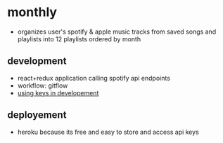 # monthly
 - organizes user's spotify & apple music tracks from saved songs and playlists into 12 playlists ordered by month

## development 
 - react+redux application calling spotify api endpoints
 - workflow: gitflow
 - <a href="https://gist.github.com/derzorngottes/3b57edc1f996dddcab25">using keys in developement</a>
 
## deployement
 - heroku because its free and easy to store and access api keys 
